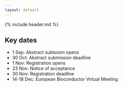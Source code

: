 ```yaml
---
layout: default
---
```


{% include header.md %}

## Key dates

- 1 Sep: Abstract subission opens
- 30 Oct: Abstract submission deadline
- 1 Nov: Registration opens
- 23 Nov: Notice of acceptance
- 30 Nov: Registration deadline
- 14-18 Dec: European Bioconductor Virtual Meeting
